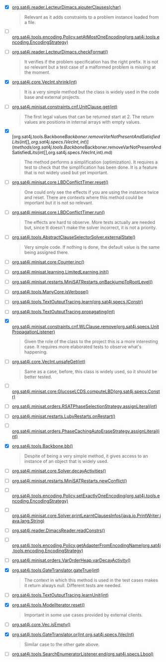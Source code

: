 - [X] [org.sat4j.reader.LecteurDimacs.ajouterClauses(char)](methods/org.sat4j.reader.LecteurDimacs.ajouterClauses(char).md)
    > Relevant as it adds constraints to a problem instance loaded from a file.

- [ ] [org.sat4j.tools.encoding.Policy.setAtMostOneEncoding(org.sat4j.tools.encoding.EncodingStrategy)](methods/org.sat4j.tools.encoding.Policy.setAtMostOneEncoding(org.sat4j.tools.encoding.EncodingStrategy).md)
- [ ] [org.sat4j.reader.LecteurDimacs.checkFormat()](methods/org.sat4j.reader.LecteurDimacs.checkFormat().md)
    > It verifies if the problem specification has the right prefix. It is not so relevant but a test case of a malformed problem is missing at the moment.

- [X] [org.sat4j.core.VecInt.shrink(int)](methods/org.sat4j.core.VecInt.shrink(int).md)
    > It is a very simple method but the class is widely used in the code base and external projects.

- [ ] [org.sat4j.minisat.constraints.cnf.UnitClause.get(int)](methods/org.sat4j.minisat.constraints.cnf.UnitClause.get(int).md)
    > The first legal values that can be returned start at 2. The return values are positions in internal arrays with empty values.

- [X] [org.sat4j.tools.Backbone$Backboner.removeVarNotPresentAndSatisfiedLits(int[],org.sat4j.specs.IVecInt,int)](methods/org.sat4j.tools.Backbone$Backboner.removeVarNotPresentAndSatisfiedLits(int[],org.sat4j.specs.IVecInt,int).md)
    > The method performs a simplification (optimization). It requires a test to check that the simplification has been done. It is a feature that is not widely used but yet important.

- [ ] [org.sat4j.minisat.core.LBDConflictTimer.reset()](methods/org.sat4j.minisat.core.LBDConflictTimer.reset().md)
    > One could only see the effects if you are using the instance twice and reset. There are contexts where this method could be important but it is not so relevant.
 
- [ ] [org.sat4j.minisat.core.LBDConflictTimer.run()](methods/org.sat4j.minisat.core.LBDConflictTimer.run().md)
    > The effects are hard to observe. More tests actually are needed but, since tt doesn't make the solver incorrect, it is not a priority.

- [ ] [org.sat4j.tools.AbstractClauseSelectorSolver.externalState()](methods/org.sat4j.tools.AbstractClauseSelectorSolver.externalState().md)
    > Very simple code. If nothing is done, the default value is the same being assigned there.

- [ ] [org.sat4j.minisat.core.Counter.inc()](methods/org.sat4j.minisat.core.Counter.inc().md)
- [ ] [org.sat4j.minisat.learning.LimitedLearning.init()](methods/org.sat4j.minisat.learning.LimitedLearning.init().md)
- [ ] [org.sat4j.minisat.restarts.MiniSATRestarts.onBackjumpToRootLevel()](methods/org.sat4j.minisat.restarts.MiniSATRestarts.onBackjumpToRootLevel().md)
- [ ] [org.sat4j.tools.ManyCore.isVerbose()](methods/org.sat4j.tools.ManyCore.isVerbose().md)
- [ ] [org.sat4j.tools.TextOutputTracing.learn(org.sat4j.specs.IConstr)](methods/org.sat4j.tools.TextOutputTracing.learn(org.sat4j.specs.IConstr).md)
- [ ] [org.sat4j.tools.TextOutputTracing.propagating(int)](methods/org.sat4j.tools.TextOutputTracing.propagating(int).md)
- [X] [org.sat4j.minisat.constraints.cnf.WLClause.remove(org.sat4j.specs.UnitPropagationListener)](methods/org.sat4j.minisat.constraints.cnf.WLClause.remove(org.sat4j.specs.UnitPropagationListener).md)
    > Given the role of the class to the project this is a more interesting case. It requires more elaborated tests to observe what's happening.

- [ ] [org.sat4j.core.VecInt.unsafeGet(int)](methods/org.sat4j.core.VecInt.unsafeGet(int).md)
    > Same as a case, before, this class is widely used, so it should be better tested.
    
- [ ] [org.sat4j.minisat.core.GlucoseLCDS.computeLBD(org.sat4j.specs.Constr)](methods/org.sat4j.minisat.core.GlucoseLCDS.computeLBD(org.sat4j.specs.Constr).md)
- [ ] [org.sat4j.minisat.orders.RSATPhaseSelectionStrategy.assignLiteral(int)](methods/org.sat4j.minisat.orders.RSATPhaseSelectionStrategy.assignLiteral(int).md)
- [ ] [org.sat4j.minisat.restarts.LubyRestarts.onRestart()](methods/org.sat4j.minisat.restarts.LubyRestarts.onRestart().md)
- [ ] [org.sat4j.minisat.orders.PhaseCachingAutoEraseStrategy.assignLiteral(int)](methods/org.sat4j.minisat.orders.PhaseCachingAutoEraseStrategy.assignLiteral(int).md)
- [X] [org.sat4j.tools.Backbone.bb()](methods/org.sat4j.tools.Backbone.bb().md)
    > Despite of being a very simple method, it gives access to an instance of an object that is widely used.

- [ ] [org.sat4j.minisat.core.Solver.decayActivities()](methods/org.sat4j.minisat.core.Solver.decayActivities().md)
- [ ] [org.sat4j.minisat.restarts.MiniSATRestarts.newConflict()](methods/org.sat4j.minisat.restarts.MiniSATRestarts.newConflict().md)
- [ ] [org.sat4j.tools.encoding.Policy.setExactlyOneEncoding(org.sat4j.tools.encoding.EncodingStrategy)](methods/org.sat4j.tools.encoding.Policy.setExactlyOneEncoding(org.sat4j.tools.encoding.EncodingStrategy).md)
- [ ] [org.sat4j.minisat.core.Solver.printLearntClausesInfos(java.io.PrintWriter,java.lang.String)](methods/org.sat4j.minisat.core.Solver.printLearntClausesInfos(java.io.PrintWriter,java.lang.String).md)
- [ ] [org.sat4j.reader.DimacsReader.readConstrs()](methods/org.sat4j.reader.DimacsReader.readConstrs().md)
- [ ] [org.sat4j.tools.encoding.Policy.getAdapterFromEncodingName(org.sat4j.tools.encoding.EncodingStrategy)](methods/org.sat4j.tools.encoding.Policy.getAdapterFromEncodingName(org.sat4j.tools.encoding.EncodingStrategy).md)
- [ ] [org.sat4j.minisat.orders.VarOrderHeap.varDecayActivity()](methods/org.sat4j.minisat.orders.VarOrderHeap.varDecayActivity().md)
- [X] [org.sat4j.tools.GateTranslator.gateTrue(int)](methods/org.sat4j.tools.GateTranslator.gateTrue(int).md)
    > The context in which this method is used in the test cases makes it return always null. Different tests are needed.

- [ ] [org.sat4j.tools.TextOutputTracing.learnUnit(int)](methods/org.sat4j.tools.TextOutputTracing.learnUnit(int).md)
- [X] [org.sat4j.tools.ModelIterator.reset()](methods/org.sat4j.tools.ModelIterator.reset().md)
    > Important in some use cases provided by external clients.

- [ ] [org.sat4j.core.Vec.isEmpty()](methods/org.sat4j.core.Vec.isEmpty().md)
- [X] [org.sat4j.tools.GateTranslator.or(int,org.sat4j.specs.IVecInt)](methods/org.sat4j.tools.GateTranslator.or(int,org.sat4j.specs.IVecInt).md)
    > Similar case to the other gate above.

- [ ] [org.sat4j.tools.SearchEnumeratorListener.end(org.sat4j.specs.Lbool)](methods/org.sat4j.tools.SearchEnumeratorListener.end(org.sat4j.specs.Lbool).md)
